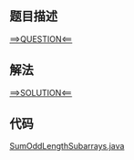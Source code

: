 ## 题目描述

[==>QUESTION<==](https://leetcode-cn.com/problems/sum-of-all-odd-length-subarrays/)

## 解法

[==>SOLUTION<==](https://leetcode-cn.com/problems/sum-of-all-odd-length-subarrays/submissions/)

## 代码

[SumOddLengthSubarrays.java](https://github.com/Marshal7cc/leetcode-java/blob/master/src/array/SumOddLengthSubarrays.java)

